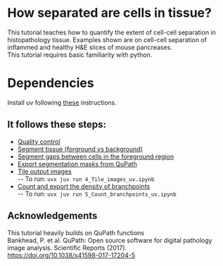 # How separated are cells in tissue? 
This tutorial teaches how to quantify the extent of cell-cell separation in histopathology tissue. 
Examples shown are on cell-cell separation of inflammed and healthy H&E slices of mouse pancreases.  
This tutorial requires basic familiarity with python.  

# Dependencies 
Install uv following [these](https://docs.astral.sh/uv/getting-started/installation/) instructions. 



## It follows these steps: 
- [Quality control](./0_Quality_ctrl.ipynb)  
- [Segment tissue (forground vs background)](./1_Segment_tissue.ipynb)  
- [Segment gaps between cells in the foreground region](./2_Segment_gaps.ipynb)   
- [Export segmentation masks from QuPath](./3_Export_segmentation.ipynb)  
- [Tile output images](./4_Tile_images_uv.ipynb)  
-- To run: ```uvx juv run 4_Tile_images_uv.ipynb```  
- [Count and export the density of branchpoints](./5_Count_branchpoints_uv.ipynb)  
-- To run: ```uvx juv run 5_Count_branchpoints_uv.ipynb```  
    


## Acknowledgements  
This tutorial heavily builds on QuPath functions  
Bankhead, P. et al. QuPath: Open source software for digital pathology image analysis. Scientific Reports (2017).  
https://doi.org/10.1038/s41598-017-17204-5 

